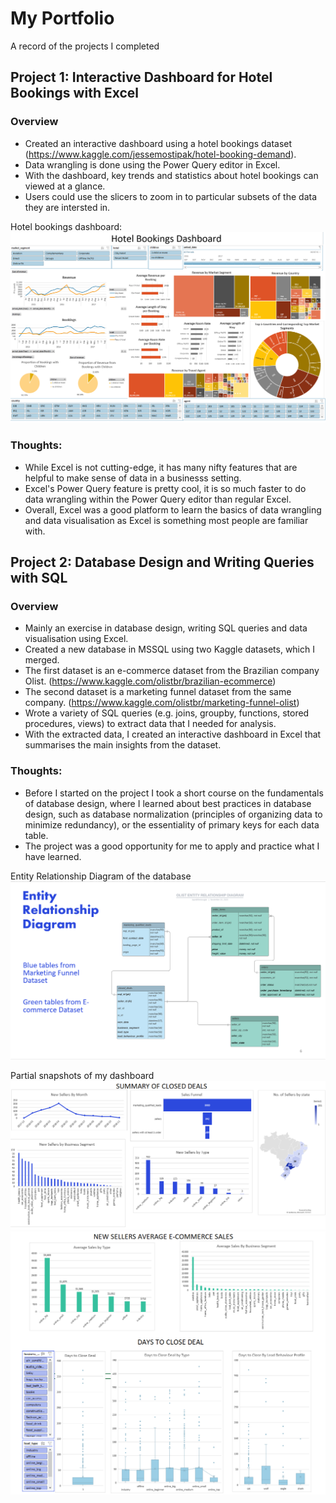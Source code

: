 # My Portfolio
A record of the projects I completed

## Project 1: Interactive Dashboard for Hotel Bookings with Excel
### Overview
* Created an interactive dashboard using a hotel bookings dataset (https://www.kaggle.com/jessemostipak/hotel-booking-demand).
* Data wrangling is done using the Power Query editor in Excel.
* With the dashboard, key trends and statistics about hotel bookings can viewed at a glance.
* Users could use the slicers to zoom in to particular subsets of the data they are intersted in.   

Hotel bookings dashboard:
![](images/Hotel%20Bookings%20Dashboard.png)

### Thoughts:
* While Excel is not cutting-edge, it has many nifty features that are helpful to make sense of data in a businesss setting.
* Excel's Power Query feature is pretty cool, it is so much faster to do data wrangling within the Power Query editor than regular Excel. 
* Overall, Excel was a good platform to learn the basics of data wrangling and data visualisation as Excel is something most people are familiar with.  

## Project 2: Database Design and Writing Queries with SQL

### Overview
* Mainly an exercise in database design, writing SQL queries and data visualisation using Excel. 
* Created a new database in MSSQL using two Kaggle datasets, which I merged.
* The first dataset is an e-commerce dataset from the Brazilian company Olist. (https://www.kaggle.com/olistbr/brazilian-ecommerce)
* The second dataset is a marketing funnel dataset from the same company. (https://www.kaggle.com/olistbr/marketing-funnel-olist)
* Wrote a variety of SQL queries (e.g. joins, groupby, functions, stored procedures, views) to extract data that I needed for analysis.
* With the extracted data, I created an interactive dashboard in Excel that summarises the main insights from the dataset.  

### Thoughts:
* Before I started on the project I took a short course on the fundamentals of database design, where I learned about best practices in database design, such as database normalization (principles of organizing data to minimize redundancy), or the essentiality of primary keys for each data table.
* The project was a good opportunity for me to apply and practice what I have learned.  

Entity Relationship Diagram of the database
![](images/SQL%20project%20ERD.png)

Partial snapshots of my dashboard
![](images/SQL%20project%20snapshot%201.png)
![](images/SQL%20project%20snapshot%202.png)



